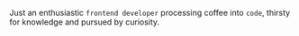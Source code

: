 Just an enthusiastic ```frontend developer``` processing coffee into ```code```, thirsty for knowledge and pursued by curiosity.